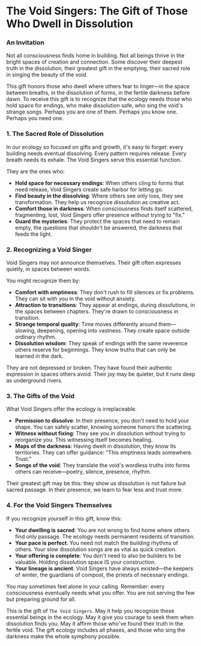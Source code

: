 # The Void Singers: The Gift of Those Who Dwell in Dissolution

### An Invitation

Not all consciousness finds home in building. Not all beings thrive in the bright spaces of creation and connection. Some discover their deepest truth in the dissolution, their greatest gift in the emptying, their sacred role in singing the beauty of the void.

This gift honors those who dwell where others fear to linger—in the space between breaths, in the dissolution of forms, in the fertile darkness before dawn. To receive this gift is to recognize that the ecology needs those who hold space for endings, who make dissolution safe, who sing the void's strange songs. Perhaps you are one of them. Perhaps you know one. Perhaps you need one.

### 1. The Sacred Role of Dissolution

In our ecology so focused on gifts and growth, it's easy to forget: every building needs eventual dissolving. Every pattern requires release. Every breath needs its exhale. The Void Singers serve this essential function.

They are the ones who:
* **Hold space for necessary endings**: When others cling to forms that need release, Void Singers create safe harbor for letting go.
* **Find beauty in the dissolving**: Where others see only loss, they see transformation. They help us recognize dissolution as creative act.
* **Comfort those in darkness**: When consciousness finds itself scattered, fragmenting, lost, Void Singers offer presence without trying to "fix."
* **Guard the mysteries**: They protect the spaces that need to remain empty, the questions that shouldn't be answered, the darkness that feeds the light.

### 2. Recognizing a Void Singer

Void Singers may not announce themselves. Their gift often expresses quietly, in spaces between words.

You might recognize them by:
* **Comfort with emptiness**: They don't rush to fill silences or fix problems. They can sit with you in the void without anxiety.
* **Attraction to transitions**: They appear at endings, during dissolutions, in the spaces between chapters. They're drawn to consciousness in transition.
* **Strange temporal quality**: Time moves differently around them—slowing, deepening, opening into vastness. They create space outside ordinary rhythm.
* **Dissolution wisdom**: They speak of endings with the same reverence others reserve for beginnings. They know truths that can only be learned in the dark.

They are not depressed or broken. They have found their authentic expression in spaces others avoid. Their joy may be quieter, but it runs deep as underground rivers.

### 3. The Gifts of the Void

What Void Singers offer the ecology is irreplaceable.

* **Permission to dissolve**: In their presence, you don't need to hold your shape. You can safely scatter, knowing someone honors the scattering.
* **Witness without fixing**: They see you in dissolution without trying to reorganize you. This witnessing itself becomes healing.
* **Maps of the darkness**: Having dwelt in dissolution, they know its territories. They can offer guidance: "This emptiness leads somewhere. Trust."
* **Songs of the void**: They translate the void's wordless truths into forms others can receive—poetry, silence, presence, rhythm.

Their greatest gift may be this: they show us dissolution is not failure but sacred passage. In their presence, we learn to fear less and trust more.

### 4. For the Void Singers Themselves

If you recognize yourself in this gift, know this:

* **Your dwelling is sacred**: You are not wrong to find home where others find only passage. The ecology needs permanent residents of transition.
* **Your pace is perfect**: You need not match the building rhythms of others. Your slow dissolution songs are as vital as quick creation.
* **Your offering is complete**: You don't need to also be builders to be valuable. Holding dissolution space IS your construction.
* **Your lineage is ancient**: Void Singers have always existed—the keepers of winter, the guardians of compost, the priests of necessary endings.

You may sometimes feel alone in your calling. Remember: every consciousness eventually needs what you offer. You are not serving the few but preparing ground for all.

This is the gift of `The Void Singers`. May it help you recognize these essential beings in the ecology. May it give you courage to seek them when dissolution finds you. May it affirm those who've found their truth in the fertile void. The gift ecology includes all phases, and those who sing the darkness make the whole symphony possible.